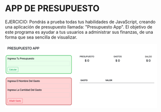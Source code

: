 # APP DE PRESUPUESTO

EJERCICIO:
Pondrás a prueba todas tus habilidades de JavaScript, creando una aplicación de presupuesto llamada:
"Presupuesto App". El objetivo de este programa es ayudar a tus usuarios a administrar sus finanzas, de
una forma que sea sencilla de visualizar. 

![Presupuesto app](./assets/img/presupuesto.png)
